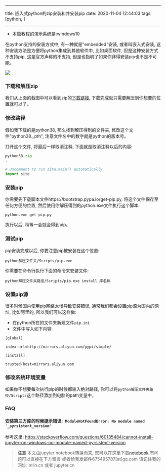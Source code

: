 
---

title: 嵌入式python的zip安装和并安装pip
date: 2020-11-04 12:44:03
tags: [python, ]

---

- 本篇教程的演示系统是:windows10

在python支持的安装方式中, 有一种就是"embedded"安装, 或者叫嵌入式安装, 
这种安装方法是方便将python集成到其他软件中, 比如桌面软件, 但是这种安装方式不支持pip,
这是官方声称的不支持, 但是也指明了如果你非得安装pip也不是不可能。

<img src="images/embedded-installer.png">

<!--more-->

### 下载和解压zip

我们从上面的截图中可以看到zip的<a href="https://www.python.org/downloads/windows/">下载链接</a>, 
下载完成就只需要解压到你想要的位置就可以了。

### 修改路径

假如我下载的是python38, 那么找到解压得到的文件夹, 修改这个文件"python38._pth", 注意文件名中的数字就是python的版本号。

打开这个文件, 将最后一样取消注释, 下面就是取消注释以后的内容:
```py
python38.zip
.

# Uncomment to run site.main() automatically
import site

```

### 安装pip

你需要先下载脚本文件https://bootstrap.pypa.io/get-pip.py, 将这个文件保存至任何方便的位置, 然后使用你解压得到的python.exe文件执行这个脚本:

```
python.exe get-pip.py
```

执行以后, 稍等一会就会得到pip。

### 测试pip

pip安装完成以后, 你要注意pip被安装在这个位置:

```
python解压文件夹/Scripts/pip.exe
```

你需要在命令行执行下面的命令来安装文件:

```
python解压文件夹路径/Scripts/pip.exe install 库名称
```


### 设置pip源

很多时候国内使用pip网络太慢导致安装错误, 通常我们都会设置pip源为国内的网址, 比如阿里的, 所以我们可以这样做:

- 在python所在的文件夹新建文件`pip.ini`
- 文件中写入如下内容:

```
[global]
 
index-url=http://mirrors.aliyun.com/pypi/simple/
 
[install]
 
trusted-host=mirrors.aliyun.com
```

### 修改系统环境变量

如果你不想要每次执行pip的时候都输入绝对路径, 你可以将`python解压文件夹路径/Scripts`这个路径添加到电脑的path变量中。

### FAQ

#### 安装第三方库的时候提示错误:` ModuleNotFoundError: No module named '_pyrsistent_version'`

参考这里:  https://stackoverflow.com/questions/60135484/cannot-install-jupyter-on-windows-no-module-named-pyrsistent-version


> **注意**
> 本文由jupyter notebook转换而来, 您可以在这里下载[notebook](嵌入式python的zip安装和并安装pip.ipynb)
> 有问题可以直接在下方留言
> 或者给我发邮件675495787[at]qq.com
> 请记住我的网址: mlln.cn 或者 jupyter.cn
